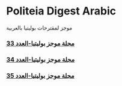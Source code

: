 # Politeia Digest Arabic
موجز لمقترحات بوليتيا بالعربية

### [مجلة موجز بوليتيا-العدد 33](issues/issue-033.md)
### [مجلة موجز بوليتيا-العدد 34](issues/issue-34.md)
### [مجلة موجز بوليتيا-العدد 35](issues/issue-35.md)
